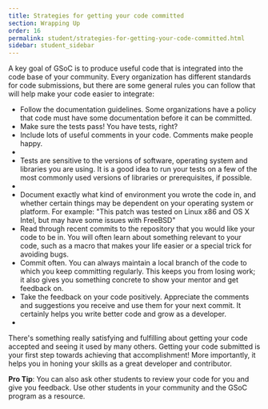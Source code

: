 ```yaml
---
title: Strategies for getting your code committed
section: Wrapping Up
order: 16
permalink: student/strategies-for-getting-your-code-committed.html
sidebar: student_sidebar
---
```


A key goal of GSoC is to produce useful code that is integrated into the code base of your community. Every organization has different standards for code submissions, but there are some general rules you can follow that will help make your code easier to integrate:



*   Follow the documentation guidelines. Some organizations have a policy that code must have some documentation before it can be committed.
*   Make sure the tests pass! You have tests, right? 
*   Include lots of useful comments in your code. Comments make people happy. 
*   
*   Tests are sensitive to the versions of software, operating system and libraries you are using. It is a good idea to run your tests on a few of the most commonly used versions of libraries or prerequisites, if possible. 
*   
*   Document exactly what kind of environment you wrote the code in, and whether certain things may be dependent on your operating system or platform. For example: "This patch was tested on Linux x86 and OS X Intel, but may have some issues with FreeBSD"
*   Read through recent commits to the repository that you would like your code to be in. You will often learn about something relevant to your code, such as a macro that makes your life easier or a special trick for avoiding bugs.
*   Commit often. You can always maintain a local branch of the code to which you keep committing regularly. This keeps you from losing work; it also gives you something concrete to show your mentor and get feedback on.
*   Take the feedback on your code positively. Appreciate the comments and suggestions you receive and use them for your next commit. It certainly helps you write better code and grow as a developer. 
*   

There's something really satisfying and fulfilling about getting your code accepted and seeing it used by many others. Getting your code submitted is your first step towards achieving that accomplishment! More importantly, it helps you in honing your skills as a great developer and contributor.

**Pro Tip**: You can also ask other students to review your code for you and give you feedback. Use other students in your community and the GSoC program as a resource.  


